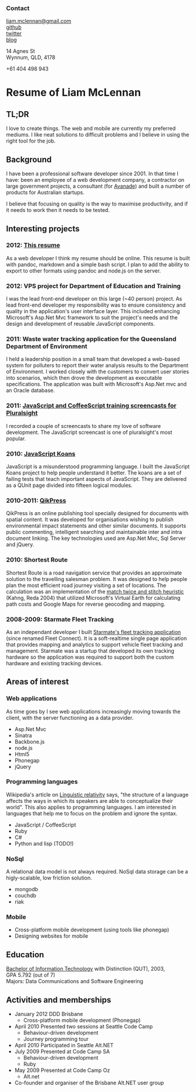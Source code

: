 
<div id="contact">

### Contact

[liam.mclennan@gmail.com](mailto:liam.mclennan@gmail.com)  
[github](http://github.com/liammclennan)  
[twitter](http://twitter.com/liammclennan)  
[blog](http://hackingon.net)

14 Agnes St  
Wynnum, QLD, 4178  

+61 404 498 943

</div>

Resume of Liam McLennan
================

<div id="project-history">

TL;DR
---------

I love to create things. The web and mobile are currently my preferred mediums. I like neat solutions to difficult problems and I believe in using the right tool for the job.

Background
-----------------

I have been a professional software developer since 2001. In that time I have: been an employee of a web development company, a contractor on large government projects, a consultant (for [Avanade](http://www.avanade.com/en-au/Pages/default.aspx)) and built a number of products for Australian startups. 

I believe that focusing on quality is the way to maximise productivity, and if it needs to work then it needs to be tested.

Interesting projects
----------------------------

### 2012: [This resume](https://github.com/liammclennan/resume)

As a web developer I think my resume should be online. This resume is built with pandoc, markdown and a simple bash script. I plan to add the ability to export to other formats using pandoc and node.js on the server.

### 2012: VPS project for Department of Education and Training

I was the lead front-end developer on this large (~40 person) project. As lead front-end developer my responsibility was to ensure consistency and quality in the application's user interface layer. This included enhancing Microsoft's Asp.Net Mvc framework to suit the project's needs and the design and development of reusable JavaScript components.

### 2011: Waste water tracking application for the Queensland Department of Environment 

I held a leadership position in a small team that developed a web-based system for polluters to report their water analysis results to the Department of Environment. I worked closely with the customers to convert user stories into scenarios, which then drove the development as executable specifications. The application was built with Microsoft's Asp.Net mvc and an Oracle database.  

### 2011: [JavaScript and CoffeeScript training screencasts for Pluralsight](http://www.pluralsight-training.net/microsoft/Authors/Details?handle=liam-mclennan)

I recorded a couple of screencasts to share my love of software development. The JavaScript screencast is one of pluralsight's most popular.  

### 2010: [JavaScript Koans](https://github.com/liammclennan/JavaScript-Koans)

JavaScript is a misunderstood programming language. I built the JavaScript Koans project to help people understand it better. The koans are a set of failing tests that teach important aspects of JavaScript. They are delivered as a QUnit page divided into fifteen logical modules.

### 2010-2011: [QikPress](http://www.geoqik.com.au/publish.html)

QikPress is an online publishing tool specially designed for documents with spatial content. It was developed for organisations wishing to publish environmental impact statements and other similar documents. It supports public commenting, intelligent searching and maintainable inter and intra document linking. The key technologies used are Asp.Net Mvc, Sql Server and jQuery.

### 2010: Shortest Route

Shortest Route is a road navigation service that provides an approximate solution to the travelling salesman problem. It was designed to help people plan the most efficient road journey visiting a set of locations. The calculation was an implementation of the [match twice and stitch heuristic](http://www.sciencedirect.com/science/article/pii/S0167637704000471) (Kahng, Reda 2004) that utilized Microsoft's Virtual Earth for calculating path costs and Google Maps for reverse geocoding and mapping.

### 2008-2009: Starmate Fleet Tracking

As an independant developer I built [Starmate's fleet tracking application](http://www.gpsinnovations.com.au/content/?id=24) (since renamed Fleet Connect). It is a soft-realtime single page application that provides mapping and analytics to support vehicle fleet tracking and management. Starmate was a startup that developed its own tracking hardware so the application was required to support both the custom hardware and existing tracking devices. 

</div>

<div id="interests">

Areas of interest
------------------------

### Web applications

As time goes by I see web applications increasingly moving towards the client, with the server functioning as a data provider.

 * Asp.Net Mvc
 * Sinatra
 * Backbone.js
 * node.js
 * Html5
 * Phonegap
 * jQuery

### Programming languages

Wikipedia's article on [Linguistic relativity](http://en.wikipedia.org/wiki/Linguistic_relativity) says, "the structure of a language affects the ways in which its speakers are able to conceptualize their world". This also applies to programming languages. I am interested in languages that help me to focus on the problem and ignore the syntax.

 * JavaScript / CoffeeScript
 * Ruby
 * C#
 * Python and lisp (TODO!)
 
### NoSql
 
  A relational data model is not always required. NoSql data storage can be a higly-scalable, low friction solution.

  * mongodb
  * couchdb
  * riak 

  ### Mobile

 * Cross-platform mobile development (using tools like phonegap)
 * Designing websites for mobile 

</div>

<div id="education">

Education
--------------

[Bachelor of Information Technology](http://www.courses.qut.edu.au/cgi-bin/WebObjects/Courses.woa/wa/selectMajorFromMain?pres=sf&courseID=13102) with Distinction (QUT), 2003,   
GPA 5.792  (out of 7)  
Majors: Data Communications and Software Engineering

</div>

<div id="activities">

Activities and memberships
---------------------------------------

* January 2012 DDD Brisbane
    * Cross-platform mobile development (Phonegap)
* April 2010 Presented two sessions at Seattle Code Camp
    * Behaviour-driven development
    * Journey programming tour
* April 2010 Participated in Seattle Alt.NET
* July 2009 Presented at Code Camp SA
    * Behaviour-driven development
    * Ruby
* May 2009 Presented at Code Camp Oz
    * Alt.net
* Co-founder and organiser of the Brisbane Alt.NET user group

</div>
